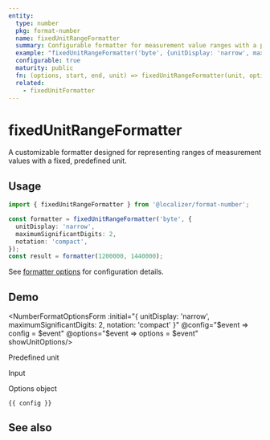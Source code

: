 ```yaml
---
entity:
  type: number
  pkg: format-number
  name: fixedUnitRangeFormatter
  summary: Configurable formatter for measurement value ranges with a predefined unit.
  example: "fixedUnitRangeFormatter('byte', {unitDisplay: 'narrow', maximumSignificantDigits: 2, notation: 'compact'})(1200000, 1440000)"
  configurable: true
  maturity: public
  fn: (options, start, end, unit) => fixedUnitRangeFormatter(unit, options)(start, end)
  related:
    - fixedUnitFormatter
---
```


# fixedUnitRangeFormatter <Package name="format-number"/>

A customizable formatter designed for representing ranges of measurement values with a fixed, predefined unit.

## Usage

```typescript twoslash
import { fixedUnitRangeFormatter } from '@localizer/format-number';

const formatter = fixedUnitRangeFormatter('byte', {
  unitDisplay: 'narrow',
  maximumSignificantDigits: 2,
  notation: 'compact',
});
const result = formatter(1200000, 1440000);
```

See [formatter options](./options/index.md) for configuration details.

## Demo

<script setup>
  import { ref, computed } from 'vue';
  import { NFormItem } from 'naive-ui/es/form';
  import { NInputNumber } from 'naive-ui/es/input-number';
  import { NSelect } from 'naive-ui/es/select';
  import { NDivider } from 'naive-ui/es/divider';
  import NumberFormatOptionsForm from './NumberFormatOptionsForm.vue';

  const start = ref(1200000);
  const end = ref(1440000);

  const config = ref();
  const options = ref({});

  const unitNom = ref('byte');
  const unitDen = ref();

  const unitOptions = Intl.supportedValuesOf('unit').map(unit => ({label: `${unit}`, value: unit}));
  const unit = computed(() => {
    if (!unitDen.value) {
      return unitNom.value;
    } else {
      return unitNom.value + '-per-' + unitDen.value;
    }
  })

</script>

<EntityDemo :args="[options, start, end, unit]">

<NumberFormatOptionsForm :initial="{ unitDisplay: 'narrow', maximumSignificantDigits: 2, notation: 'compact' }" @config="$event => config = $event" @options="$event => options = $event" showUnitOptions/>

<NDivider title-placement="left">Predefined unit</NDivider>
<NFormItem label="Unit (nominator)"><NSelect filterable v-model:value="unitNom" :options="unitOptions"/></NFormItem>
<NFormItem label="Unit (denominator)"><NSelect clearable filterable v-model:value="unitDen" :options="unitOptions"/></NFormItem>

<NDivider title-placement="left">Input</NDivider>
<NFormItem label="Range start"><NInputNumber clearable v-model:value="start" /></NFormItem>
<NFormItem label="Range end"><NInputNumber clearable v-model:value="end" /></NFormItem>

<NDivider title-placement="left">Options object</NDivider>

```-vue
{{ config }}
```

</EntityDemo>

## See also

<Entities />
